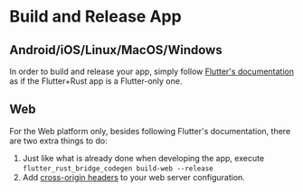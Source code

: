 # Build and Release App

## Android/iOS/Linux/MacOS/Windows

In order to build and release your app,
simply follow [Flutter's documentation](https://docs.flutter.dev/deployment)
as if the Flutter+Rust app is a Flutter-only one.

## Web

For the Web platform only, besides following Flutter's documentation, there are two extra things to do:

1. Just like what is already done when developing the app, execute `flutter_rust_bridge_codegen build-web --release`
2. Add [cross-origin headers](../../manual/miscellaneous/web-cross-origin) to your web server configuration.
